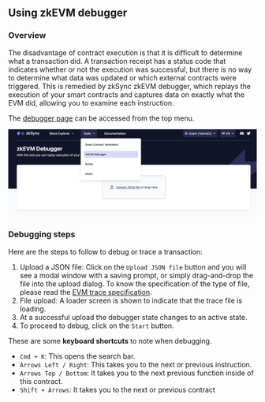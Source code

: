 ## Using zkEVM debugger

### Overview

The disadvantage of contract execution is that it is difficult to determine what a transaction did. A transaction receipt has a status code that indicates whether or not the execution was successful, but there is no way to determine what data was updated or which external contracts were triggered. This is remedied by zkSync zkEVM debugger, which replays the execution of your smart contracts and captures data on exactly what the EVM did, allowing you to examine each instruction.

The [debugger page](https://explorer.zksync.io/tools/debugger) can be accessed from the top menu.

![zkEVM!](../../../assets/images/zk-evm.png "zkEVM page")

### Debugging steps

Here are the steps to follow to debug or trace a transaction:

1. Upload a JSON file: Click on the `Upload JSON file` button and you will see a modal window with a saving prompt, or simply drag-and-drop the file into the upload dialog. To know the specification of the type of file, please read the [EVM trace specification](https://eips.ethereum.org/EIPS/eip-3155).
2. File upload: A loader screen is shown to indicate that the trace file is loading.
3. At a successful upload the debugger state changes to an active state.
4. To proceed to debug, click on the `Start` button.

These are some **keyboard shortcuts** to note when debugging.

- `Cmd + K`: This opens the search bar.
- `Arrows Left / Right`: This takes you to the next or previous instruction.
- `Arrows Top / Bottom`: It takes you to the next previous function inside of this contract.
- `Shift + Arrows`: It takes you to the next or previous contract
